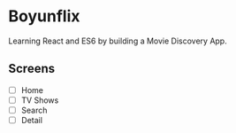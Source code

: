 # Boyunflix

Learning React and ES6 by building a Movie Discovery App.

## Screens
- [ ] Home
- [ ] TV Shows
- [ ] Search
- [ ] Detail
